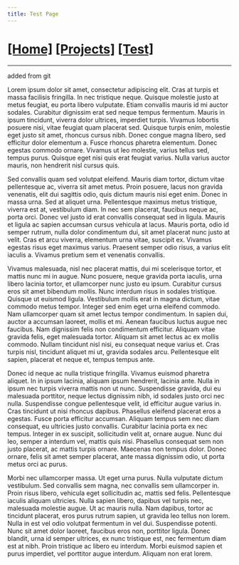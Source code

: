 ```yaml
---
title: Test Page
---
```

# [[Home]][2] [[Projects]][0] [[Test]][1]
---

added from git

Lorem ipsum dolor sit amet, consectetur adipiscing elit. Cras at turpis et
massa facilisis fringilla. In nec tristique neque. Quisque molestie justo at
metus feugiat, eu porta libero vulputate. Etiam convallis mauris id mi auctor
sodales. Curabitur dignissim erat sed neque tempus fermentum. Mauris in ipsum
tincidunt, viverra dolor ultrices, imperdiet turpis. Vivamus lobortis posuere
nisi, vitae feugiat quam placerat sed. Quisque turpis enim, molestie eget justo
sit amet, rhoncus cursus nibh. Donec congue magna libero, sed efficitur dolor
elementum a. Fusce rhoncus pharetra elementum. Donec egestas commodo ornare.
Vivamus ut leo molestie, varius tellus sed, tempus purus. Quisque eget nisi
quis erat feugiat varius. Nulla varius auctor mauris, non hendrerit nisl cursus
quis.

Sed convallis quam sed volutpat eleifend. Mauris diam tortor, dictum vitae
pellentesque ac, viverra sit amet metus. Proin posuere, lacus non gravida
venenatis, elit dui sagittis odio, quis dictum mauris nisi eget enim. Donec in
massa urna. Sed at aliquet urna. Pellentesque maximus metus tristique, viverra
est at, vestibulum diam. In nec sem placerat, faucibus neque ac, porta orci.
Donec vel justo id erat convallis consequat sed in ligula. Mauris et ligula ac
sapien accumsan cursus vehicula at lacus. Mauris porta, odio id semper rutrum,
nulla dolor condimentum dui, sit amet placerat nunc justo at velit. Cras et
arcu viverra, elementum urna vitae, suscipit ex. Vivamus egestas risus eget
maximus varius. Praesent semper odio risus, a varius elit iaculis a. Vivamus
pretium sem et venenatis convallis.

Vivamus malesuada, nisl nec placerat mattis, dui mi scelerisque tortor, et
mattis nunc mi in augue. Nunc posuere, neque gravida porta iaculis, urna libero
lacinia tortor, et ullamcorper nunc justo eu ipsum. Curabitur cursus eros sit
amet bibendum mollis. Nunc interdum risus in sodales tristique. Quisque ut
euismod ligula. Vestibulum mollis erat in magna dictum, vitae commodo metus
tempor. Integer sed enim eget urna eleifend commodo. Nam ullamcorper quam sit
amet lectus tempor condimentum. In sapien dui, auctor a accumsan laoreet,
mollis et mi. Aenean faucibus luctus augue nec faucibus. Nam dignissim felis
non condimentum efficitur. Aliquam vitae gravida felis, eget malesuada tortor.
Aliquam sit amet lectus ac ex mollis commodo. Nullam tincidunt nisl nisi, eu
consequat neque varius et. Cras turpis nisl, tincidunt aliquet mi ut, gravida
sodales arcu. Pellentesque elit sapien, placerat et neque et, tempus tempus
ante.

Donec id neque ac nulla tristique fringilla. Vivamus euismod pharetra aliquet.
In in ipsum lacinia, aliquam ipsum hendrerit, lacinia ante. Nulla in ipsum nec
turpis viverra mattis non ut nunc. Suspendisse gravida, dui eu malesuada
porttitor, neque lectus dignissim nibh, id sodales justo orci nec nulla.
Suspendisse congue pellentesque velit, id efficitur augue varius in. Cras
tincidunt ut nisi rhoncus dapibus. Phasellus eleifend placerat eros a egestas.
Fusce porta efficitur accumsan. Aliquam tempus sem nec diam consequat, eu
ultricies justo convallis. Curabitur lacinia porta ex nec tempus. Integer in ex
suscipit, sollicitudin velit at, ornare augue. Nunc dui leo, semper a interdum
vel, mattis quis nisi. Phasellus consequat sem non justo placerat, ac mattis
turpis ornare. Maecenas non tempus dolor. Donec ornare, felis sit amet semper
placerat, ante massa dignissim odio, ut porta metus orci ac purus.

Morbi nec ullamcorper massa. Ut eget urna purus. Nulla vulputate dictum
vestibulum. Sed convallis sem magna, nec convallis sem ullamcorper in. Proin
risus libero, vehicula eget sollicitudin ac, mattis sed felis. Pellentesque
iaculis aliquam ultricies. Nulla sapien libero, dapibus vel turpis nec,
malesuada molestie augue. Ut ac mauris nulla. Nam dapibus, tortor ac tincidunt
placerat, eros purus rutrum sapien, ut gravida leo tellus non lorem. Nulla in
est vel odio volutpat fermentum in vel dui. Suspendisse potenti. Nunc sit amet
dolor laoreet, faucibus eros non, porttitor ligula. Donec blandit, urna id
semper ultrices, ex nunc tristique est, nec fermentum diam est at nibh. Proin
tristique ac libero eu interdum. Morbi euismod sapien et purus imperdiet, vel
porttitor augue interdum. Aliquam non erat lorem.

[0]: /projects/
[1]: /test/
[2]: /

